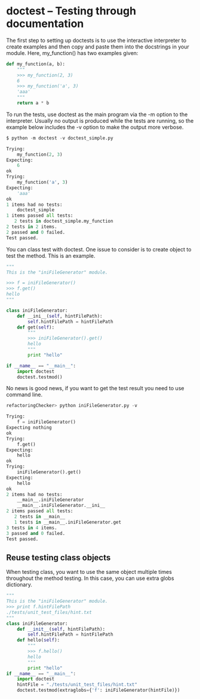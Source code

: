 # doctest – Testing through documentation

The first step to setting up doctests is to use the interactive interpreter to create examples and then copy and paste them into the docstrings in your module. Here, my\_function\(\) has two examples given:

```python
def my_function(a, b):
    """
    >>> my_function(2, 3)
    6
    >>> my_function('a', 3)
    'aaa'
    """
    return a * b
```

To run the tests, use doctest as the main program via the -m option to the interpreter. Usually no output is produced while the tests are running, so the example below includes the -v option to make the output more verbose.

```python
$ python -m doctest -v doctest_simple.py

Trying:
    my_function(2, 3)
Expecting:
    6
ok
Trying:
    my_function('a', 3)
Expecting:
    'aaa'
ok
1 items had no tests:
    doctest_simple
1 items passed all tests:
   2 tests in doctest_simple.my_function
2 tests in 2 items.
2 passed and 0 failed.
Test passed.
```

You can class test with doctest. One issue to consider is to create object to test the method. This is an example.

```python
"""
This is the "iniFileGenerator" module.

>>> f = iniFileGenerator()
>>> f.get()
hello
"""

class iniFileGenerator:
    def __ini__(self, hintFilePath):
        self.hintFilePath = hintFilePath
    def get(self):
        """
        >>> iniFileGenerator().get()
        hello
        """
        print "hello"

if __name__ == "__main__":
    import doctest
    doctest.testmod()
```

No news is good news, if you want to get the test result you need to use command line.

```python
refactoringChecker> python iniFileGenerator.py -v
```

```python
Trying:
    f = iniFileGenerator()
Expecting nothing
ok
Trying:
    f.get()
Expecting:
    hello
ok
Trying:
    iniFileGenerator().get()
Expecting:
    hello
ok
2 items had no tests:
    __main__.iniFileGenerator
    __main__.iniFileGenerator.__ini__
2 items passed all tests:
   2 tests in __main__
   1 tests in __main__.iniFileGenerator.get
3 tests in 4 items.
3 passed and 0 failed.
Test passed.
```

## Reuse testing class objects

When testing class, you want to use the same object multiple times throughout the method testing. In this case, you can use extra globs dictionary.

```python
"""
This is the "iniFileGenerator" module.
>>> print f.hintFilePath
./tests/unit_test_files/hint.txt
"""
class iniFileGenerator:
    def __init__(self, hintFilePath):
        self.hintFilePath = hintFilePath
    def hello(self):
        """
        >>> f.hello()
        hello
        """
        print "hello"
if __name__ == "__main__":
    import doctest
    hintFile = "./tests/unit_test_files/hint.txt"
    doctest.testmod(extraglobs={'f': iniFileGenerator(hintFile)})
```

